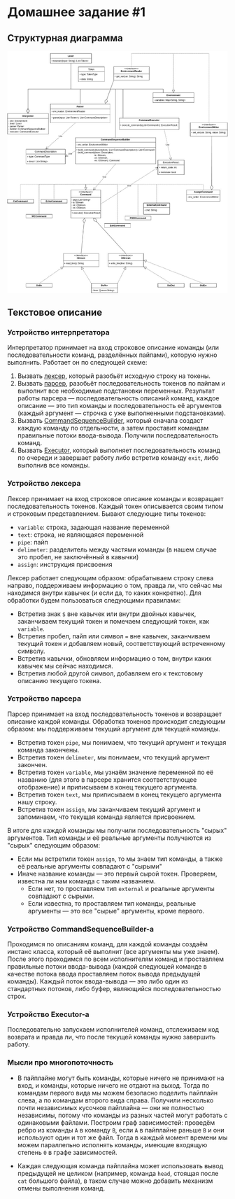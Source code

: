# Домашнее задание #1

## Структурная диаграмма

![Структурная диаграмма](./assets/diagram.jpg)

## Текстовое описание

### Устройство интерпретатора

Интерпретатор принимает на вход строковое описание команды (или последовательности команд, разделённых пайпами), которую нужно выполнить. Работает он по следующей схеме:

1. Вызвать [лексер](#устройство-лексера), который разобьёт исходную строку на токены.
2. Вызвать [парсер](#устройство-парсера), разобьёт последовательность токенов по пайпам и выполнит все необходимые подстановки переменных. Результат работы парсера &mdash; последовательность описаний команд, каждое описание &mdash; это тип команды и последовательность её аргументов (каждый аргумент &mdash; строчка с уже выполненными подстановками).
3. Вызвать [CommandSequenceBuilder](#устройство-commandsequencebuilder-а), который сначала создаст каждую команду по отдельности, а затем проставит командам правильные потоки ввода-вывода. Получили последовательность команд.
4. Вызвать [Executor](#устройство-executor-а), который выполняет последовательность команд по очереди и завершает работу либо встретив команду `exit`, либо выполнив все команды. 

### Устройство лексера
Лексер принимает на вход строковое описание команды и возвращает последовательность токенов. Каждый токен описывается своим типом и строковым представлением. Бывают следующие типы токенов:

- `variable`: строка, задающая название переменной
- `text`: строка, не являющаяся переменной
- `pipe`: пайп
- `delimeter`: разделитель между частями команды (в нашем случае это пробел, не заключённый в кавычки)
- `assign`: инструкция присвоения

Лексер работает следующим образом: обрабатываем строку слева направо, поддерживаем информацию о том, правда ли, что сейчас мы находимся внутри кавычек (и если да, то каких конкретно). Для обработки будем пользоваться следующими правилами:

- Встретив знак `$` вне кавычек или внутри двойных кавычек, заканчиваем текущий токен и помечаем следующий токен, как `variable`. 
- Встретив пробел, пайп или символ `=` вне кавычек, заканчиваем текущий токен и добавляем новый, соответствующий встреченному символу.
- Встретив кавычки, обновляем информацию о том, внутри каких кавычек мы сейчас находимся.
- Встретив любой другой символ, добавляем его к текстовому описанию текущего токена.

### Устройство парсера
Парсер принимает на вход последовательность токенов и возвращает описание каждой команды. Обработка токенов происходит следующим образом: мы поддерживаем текущий аргумент для текущей команды.

- Встретив токен `pipe`, мы понимаем, что текущий аргумент и текущая команда закончены.
- Встретив токен `delimeter`, мы понимаем, что текущий аргумент закончен.
- Встретив токен `variable`, мы узнаём значение переменной по её названию (для этого в парсере хранится соответствующее отображение) и приписываем в конец текущего аргумента.
- Встретив токен `text`, мы приписываем в конец текущего аргумента нашу строку.
- Встретив токен `assign`, мы заканчиваем текущий аргумент и запоминаем, что текущая команда является присвоением.

В итоге для каждой команды мы получили последовательность "сырых" аргументов. Тип команды и её реальные аргументы получаются из "сырых" следующим образом:
- Если мы встретили токен `assign`, то мы знаем тип команды, а также её реальные аргументы совпадают с "сырыми"
- Иначе название команды &mdash; это первый сырой токен. Проверяем, известна ли нам команда с таким названием. 
    - Если нет, то проставляем тип `external` и реальные аргументы совпадают с сырыми.
    - Если известна, то проставляем тип команды, реальные аргументы &mdash; это все "сырые" аргументы, кроме первого.

### Устройство CommandSequenceBuilder-а

Проходимся по описаниям команд, для каждой команды создаём инстанс класса, который её выполнит (все аргументы мы уже знаем). После этого проходимся по всем исполнителям команд и проставляем правильные потоки ввода-вывода (каждой следующей команде в качестве потока ввода проставляем поток вывода предыдущей команды). Каждый поток ввода-вывода &mdash; это либо один из стандартных потоков, либо буфер, являющийся последовательностью строк.

### Устройство Executor-а

Последовательно запускаем исполнителей команд, отслеживаем код возврата и правда ли, что после текущей команды нужно завершить работу. 

### Мысли про многопоточность

- В пайплайне могут быть команды, которые ничего не принимают на вход, и команды, которые ничего не отдают на выход. Тогда по командам первого вида мы можем безопасно поделить пайплайн слева, а по командам второго вида справа. Получили несколько почти независимых кусочков пайплайна &mdash; они не полностью независимы, потому что команды из разных частей могут работать с одинаковыми файлами. Построим граф зависимостей: проведём ребро из команды `A` в команду `B`, если `A` в пайплайне раньше `B` и они используют один и тот же файл. Тогда в каждый момент времени мы можем параллельно исполнять команды, имеющие входящую степень `0` в графе зависимостей.

- Каждая следующая команда пайплайна может использовать вывод предыдущей не целиком (например, команда `head`, стоящая после `cat` большого файла), в таком случае можно добавить механизм отмены выполнения команд. 